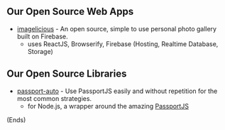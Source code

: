 ## Our Open Source Web Apps ##

* [imagelicious](/project/imagelicious/) - An open source, simple to use personal photo gallery built on Firebase.
    * uses ReactJS, Browserify, Firebase (Hosting, Realtime Database, Storage)

## Our Open Source Libraries ##

* [passport-auto](/project/passport-auto/) - Use PassportJS easily and without repetition for the most common strategies.
    * for Node.js, a wrapper around the amazing [PassportJS](http://passportjs.org/)

(Ends)
